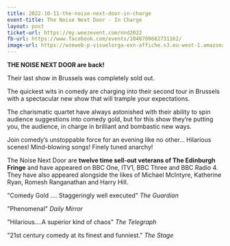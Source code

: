 ```yaml
---
title: 2022-10-11-the-noise-next-door-in-charge
event-title: The Noise Next Door - In Charge
layout: post
ticket-url: https://my.weezevent.com/nnd2022
fb-url: https://www.facebook.com/events/1048709662731162/
image-url: https://wzeweb-p-visuelorga-evn-affiche.s3.eu-west-1.amazonaws.com/affiche_844721.png
---
```

<div>
    <p>
        <b><span lang="EN-US">THE NOISE NEXT DOOR are back!</span></b></p>
    <p>
        <span lang="EN-US">Their last show in Brussels was completely sold out.  </span></p>
    <p>
        <span lang="EN-US">The quickest wits in comedy are charging into their second tour in Brussels with a spectacular new show that will trample your expectations.</span></p>
    <p>
        <span lang="EN-US">
            <p></p>
        </span>The charismatic quartet have always astonished with their ability to spin audience suggestions into comedy gold, but for this show they’re putting you, the audience, in charge in brilliant and bombastic new ways.</p>
    <p>
        Join comedy’s unstoppable force for an evening like no other... Hilarious scenes! Mind-blowing songs! Finely tuned anarchy!</p>
    <p>
        The Noise Next Door are <strong>twelve time sell-out veterans of The Edinburgh Fringe</strong> and have appeared on BBC One, ITV1, BBC Three and BBC Radio 4. They have also appeared alongside the likes of Michael McIntyre, Katherine Ryan, Romesh Ranganathan and Harry Hill.</p>
    <p>
        "Comedy Gold .... Staggeringly well executed" <em>The Guardian</em></p>
    <p>
        "Phenomenal" <em>Daily Mirror</em></p>
    <p>
        "Hilarious....A superior kind of chaos"<em> The Telegraph</em></p>
    <p>
        "21st century comedy at its finest and funniest." <em>The Stage</em></p>
</div>